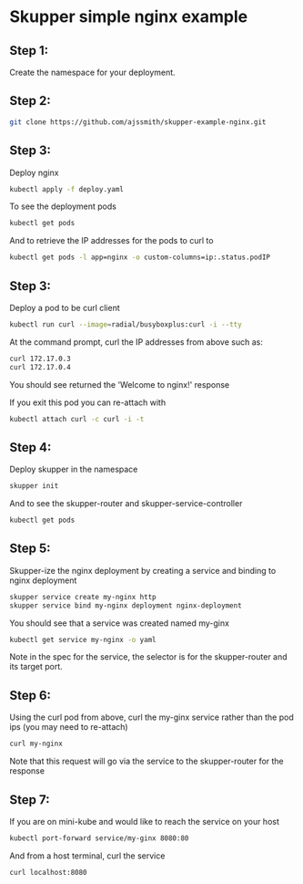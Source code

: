 # Skupper simple nginx example

## Step 1:
Create the namespace for your deployment.

## Step 2:
   ```bash
   git clone https://github.com/ajssmith/skupper-example-nginx.git
   ```

## Step 3: 
Deploy nginx 
   ```bash
   kubectl apply -f deploy.yaml
   ```

To see the deployment pods
   ```bash
   kubectl get pods
   ```

And to retrieve the IP addresses for the pods to curl to
   ```bash
   kubectl get pods -l app=nginx -o custom-columns=ip:.status.podIP
   ```

## Step 3: 
Deploy a pod to be curl client
   ```bash
   kubectl run curl --image=radial/busyboxplus:curl -i --tty
   ```

At the command prompt, curl the IP addresses from above such as:
   ```bash
   curl 172.17.0.3
   curl 172.17.0.4
   ```
You should see returned the 'Welcome to nginx!' response

If you exit this pod you can re-attach with
   ```bash
   kubectl attach curl -c curl -i -t
   ```

## Step 4: 
Deploy skupper in the namespace
   ```bash
   skupper init
   ```

And to see the skupper-router and skupper-service-controller
   ```bash
   kubectl get pods
   ```

## Step 5: 

Skupper-ize the nginx deployment by creating a service and binding to nginx deployment

   ```bash
   skupper service create my-nginx http
   skupper service bind my-nginx deployment nginx-deployment
   ```

You should see that a service was created named my-ginx

   ```bash
   kubectl get service my-nginx -o yaml
   ```
Note in the spec for the service, the selector is for the skupper-router and its target port.

## Step 6: 

Using the curl pod from above, curl the my-ginx service rather than the pod ips (you may need to re-attach)

   ```bash
   curl my-nginx
   ```
Note that this request will go via the service to the skupper-router for the response

## Step 7: 

If you are on mini-kube and would like to reach the service on your host

   ```bash
   kubectl port-forward service/my-ginx 8080:80
   ```
And from a host terminal, curl the service

   ```bash
   curl localhost:8080
   ```